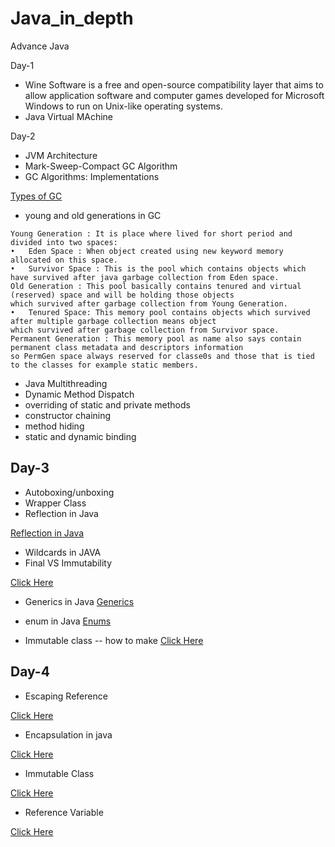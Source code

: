 # Java_in_depth
Advance Java 

Day-1

* Wine Software is a free and open-source compatibility layer that aims to allow application software and computer games developed for Microsoft Windows to run on Unix-like operating systems.
* Java Virtual MAchine

Day-2

* JVM Architecture
* Mark-Sweep-Compact GC Algorithm
* GC Algorithms: Implementations

[Types of GC ](https://plumbr.io/handbook/garbage-collection-algorithms-implementations)

* young and old generations in GC

```
Young Generation : It is place where lived for short period and divided into two spaces:
•	Eden Space : When object created using new keyword memory allocated on this space.
•	Survivor Space : This is the pool which contains objects which have survived after java garbage collection from Eden space.
Old Generation : This pool basically contains tenured and virtual (reserved) space and will be holding those objects
which survived after garbage collection from Young Generation.
•	Tenured Space: This memory pool contains objects which survived after multiple garbage collection means object 
which survived after garbage collection from Survivor space.
Permanent Generation : This memory pool as name also says contain permanent class metadata and descriptors information
so PermGen space always reserved for classe0s and those that is tied to the classes for example static members.

```
* Java Multithreading
* Dynamic Method Dispatch
* overriding of static and private methods
* constructor chaining 
* method hiding
* static and dynamic binding


## Day-3

* Autoboxing/unboxing
* Wrapper Class
* Reflection in Java

[Reflection in Java](https://www.geeksforgeeks.org/reflection-in-java/)

* Wildcards in JAVA
* Final VS Immutability

[Click Here](https://www.geeksforgeeks.org/final-vs-immutability-java/#:~:text=final%20means%20that%20you%20can,its%20reference%20to%20another%20one.)

* Generics in Java
[Generics](https://www.javatpoint.com/generics-in-java)

* enum in Java
[Enums](https://www.geeksforgeeks.org/enum-in-java/)

* Immutable class -- how to make
[Click Here](https://www.geeksforgeeks.org/create-immutable-class-java/)



## Day-4

* Escaping Reference

[Click Here](https://hashnode.com/post/introduction-to-anatomy-of-escaping-references-using-java-ckdzud9j3000nnas1dbe86d6g)

* Encapsulation in java

[Click Here](https://www.tutorialspoint.com/java/java_encapsulation.htm#:~:text=Encapsulation%20in%20Java%20is%20a,methods%20of%20their%20current%20class.)

* Immutable Class

[Click Here](https://dzone.com/articles/how-to-create-an-immutable-class-in-java)

* Reference Variable

[Click Here](https://www.geeksforgeeks.org/reference-variable-in-java/)

